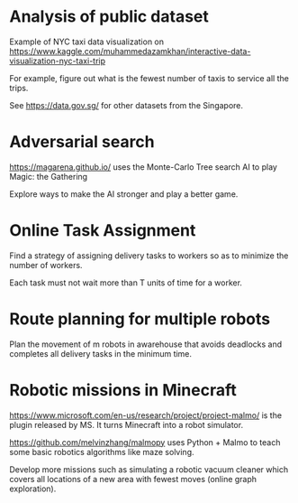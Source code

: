 # Analysis of public dataset

Example of NYC taxi data visualization on https://www.kaggle.com/muhammedazamkhan/interactive-data-visualization-nyc-taxi-trip

For example, figure out what is the fewest number of taxis to service all the trips.

See https://data.gov.sg/ for other datasets from the Singapore. 


# Adversarial search

https://magarena.github.io/ uses the Monte-Carlo Tree search AI to play Magic: the Gathering

Explore ways to make the AI stronger and play a better game.


# Online Task Assignment

Find a strategy of assigning delivery tasks to workers so as to minimize the number of workers.

Each task must not wait more than T units of time for a worker.


# Route planning for multiple robots

Plan the movement of m robots in awarehouse that avoids deadlocks and completes all delivery tasks in the minimum time.


# Robotic missions in Minecraft

https://www.microsoft.com/en-us/research/project/project-malmo/ is the plugin released by MS. It turns Minecraft into a robot simulator.

https://github.com/melvinzhang/malmopy uses Python + Malmo to teach some basic robotics algorithms like maze
solving.

Develop more missions such as simulating a robotic vacuum cleaner which covers all locations of a new area with fewest moves (online graph exploration).
